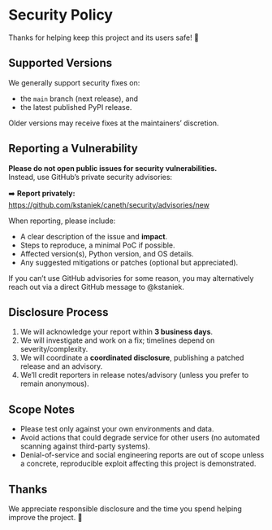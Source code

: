 # Security Policy

Thanks for helping keep this project and its users safe! 💙

## Supported Versions

We generally support security fixes on:
- the `main` branch (next release), and
- the latest published PyPI release.

Older versions may receive fixes at the maintainers’ discretion.

## Reporting a Vulnerability

**Please do not open public issues for security vulnerabilities.**  
Instead, use GitHub’s private security advisories:

➡️ **Report privately:** https://github.com/kstaniek/caneth/security/advisories/new

When reporting, please include:
- A clear description of the issue and **impact**.
- Steps to reproduce, a minimal PoC if possible.
- Affected version(s), Python version, and OS details.
- Any suggested mitigations or patches (optional but appreciated).

If you can’t use GitHub advisories for some reason, you may alternatively reach out via a direct GitHub message to @kstaniek.

## Disclosure Process

1. We will acknowledge your report within **3 business days**.
2. We will investigate and work on a fix; timelines depend on severity/complexity.
3. We will coordinate a **coordinated disclosure**, publishing a patched release and an advisory.
4. We’ll credit reporters in release notes/advisory (unless you prefer to remain anonymous).

## Scope Notes

- Please test only against your own environments and data.
- Avoid actions that could degrade service for other users (no automated scanning against third-party systems).
- Denial-of-service and social engineering reports are out of scope unless a concrete, reproducible exploit affecting this project is demonstrated.

## Thanks

We appreciate responsible disclosure and the time you spend helping improve the project. 🙏
